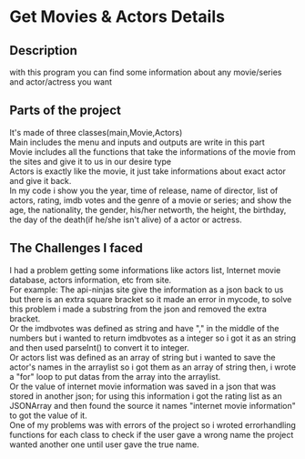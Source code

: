 # Get Movies & Actors Details
## Description
with this program you can find some information about any movie/series and actor/actress you want 
## Parts of the project
It's made of three classes(main,Movie,Actors)  
Main includes the menu and inputs and outputs are write in this part  
Movie includes all the functions that take the informations of the movie from the sites and give it to us in our desire type   
Actors is exactly like the movie, it just take informations about exact actor and give it back.   
In my code i show you the year, time of release, name of director, list of actors, rating, imdb votes and the genre of a movie or series; and show the age, the nationality, the gender, his/her networth, the height, the birthday, the day of the death(if he/she isn't alive) of a actor or actress. 

## The Challenges I faced
I had a problem getting some informations like actors list, Internet movie database, actors information,  etc from site.  
For example: The api-ninjas site give the information as a json back to us but there is an extra square bracket so it made an error in mycode, to solve this problem i made a substring from the json and removed the extra bracket.  
Or the imdbvotes was defined as string and have "," in the middle of the numbers but i wanted to return imdbvotes as a integer so i got it as an string and then used parseInt() to convert it to integer.  
Or actors list was defined as an array of string but i wanted to save the actor's names in the arraylist so i got them as an array of string then, i wrote a "for" loop to put datas from the array into the arraylist.   
Or the value of internet movie information was saved in a json that was stored in another json; for using this information i got the rating list as an JSONArray and then found the source it names "internet movie information" to got the value of it.  
One of my problems was with errors of the project so i wroted errorhandling functions for each class to check if the user gave a wrong name the project wanted another one until user gave the true name.
